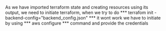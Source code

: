 As we have imported terraform state and creating resources using its output, we need to initiate terraform, when we try to do *** terrafom init -backend-config="backend_config.json" *** it wont work
we have to initiate by using *** aws configure *** command and provide the credentials